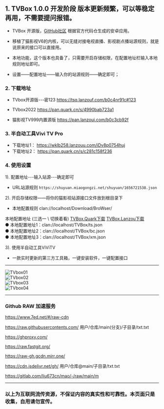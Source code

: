 ## 1. TVBox 1.0.0 开发阶段 版本更新频繁，可以等稳定再用，不需要提问报错。 

- TVBox 开源版，[GitHub社区](https://github.com/CatVodTVOfficial/TVBoxOSC) 根据官方代码仓生成的安卓应用。

- 移植了猫影视V6的内核，可以无缝对接电视直播、影视剧点播站源规则，就是说原来的接口可以直接用。

- 本地功能，这个版本也具备了，只需要开启存储权限，在配置地址栏输入本地规则地址即可。

- 设置——配置地址——输入你的站源规则——确定即可；

### 2. 下载地址

 - TVbox开源版---密123  https://tsq.lanzouf.com/b0c4nr91c#123  

 - TVbox2022 https://pan.quark.cn/s/4990bab723a1

 - 猫影视TV999内置源版  https://pan.lanzoui.com/b0c3cb92f  

### 3. 半自动工具Vivi TV Pro  

- 下载地址1： https://wklb258.lanzouu.com/iDv8p0754huj  
- 下载地址2： https://pan.quark.cn/s/c281c158f236  

### 4. 使用设置  

1). 配置地址---输入站源---确定即可  
- URL站源规则 `https://shuyuan.miaogongzi.net/shuyuan/1656721538.json`

2). 开启存储权限——将你的猫影视站源接口文件放到根目录下  
- 本地配置规则 clan://localhost/Download/BroWser/   

本地配置地址 (三选一 \ 切换着看) [TVBox.Quark下载](https://pan.quark.cn/s/ac29d8ad60ed) [TVBox.Lanzou下载](https://melor.lanzoub.com/irfJ1071czne)    
● 本地配置地址1：clan://localhost/TVBox/ts.json    
● 本地配置地址2：clan://localhost/TVBox/bc.json   
● 本地配置地址3：clan://localhost/TVBox/xm.json   

3). 使用半自动工具ViViTV  
- 一款实时更新的第三方工具箱，一键安装软件，一键配置接口   

--------
![TVbox01](https://liu673cn.github.io/mao/sub/TVbox/TVbox01.jpg) <br />
![TVbox02](https://liu673cn.github.io/mao/sub/TVbox/TVbox02.jpg) <br />
![TVbox03](https://liu673cn.github.io/mao/sub/TVbox/TVbox03.jpg) <br />
![TVbox04](https://liu673cn.github.io/mao/sub/TVbox/TVbox04.jpg) <br />

--------

### Github RAW 加速服务
https://www.7ed.net/#/raw-cdn

https://raw.githubusercontents.com/   用户/仓库/main(分支)/子目录/txt.txt

https://ghproxy.com/

https://raw.fastgit.org/

https://raw-gh.gcdn.mirr.one/

https://cdn.jsdelivr.net/gh/ 用户/仓库@main/子目录/txt.txt

https://gitlab.com/liu673cn/mao/-/raw/main/m

--------
### 以上为互联网流传资源，不保证内容的真实性和可靠性。本页面只是收集，自用请勿宣传。

